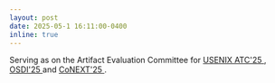 ```yaml
---
layout: post
date: 2025-05-1 16:11:00-0400
inline: true
---
```


Serving as on the Artifact Evaluation Committee for <a href="https://www.usenix.org/conference/atc25#organizers"> USENIX ATC'25 </a>, <a href="https://www.usenix.org/conference/osdi25#organizers"> OSDI'25 </a> and <a href="https://conferences.sigcomm.org/co-next/2025/#!/artifact-committee"> CoNEXT'25 </a>.
